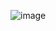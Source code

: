 ![image](https://github.com/kutuma210/kutuma210/assets/151125465/b4b8b2bc-5fef-440a-9d52-bc4b36c47874)
